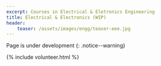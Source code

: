 ```yaml
---
excerpt: Courses in Electrical & Eletronics Engineering
title: Electrical & Electronics (WIP)
header:
    teaser: /assets/images/engg/teaser-eee.jpg
---
```

Page is under development
{: .notice--warning}

{% include volunteer.html %}